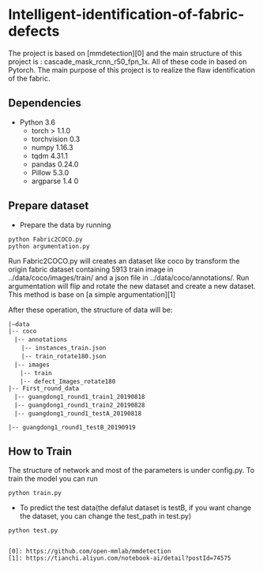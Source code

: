 # Intelligent-identification-of-fabric-defects

The project is based on [mmdetection][0] and the main structure of this project is : cascade_mask_rcnn_r50_fpn_1x. All of these code in based on Pytorch.
The main purpose of this project is to realize the flaw identification of the fabric.

## Dependencies

- Python 3.6
  - torch > 1.1.0
  - torchvision 0.3
  - numpy 1.16.3
  - tqdm 4.31.1
  - pandas 0.24.0
  - Pillow 5.3.0
  - argparse 1.4 0

  
## Prepare dataset 

- Prepare the data by running
```
python Fabric2COCO.py
python argumentation.py
```
Run Fabric2COCO.py will creates an dataset like coco by transform the origin fabric dataset containing 5913 train image in ../data/coco/images/train/ and a json file in  ../data/coco/annotations/.
Run argumentation will flip and rotate the new dataset and create a new dataset. This method is base on [a simple argumentation][1]

After these operation, the structure of data will be:
```
|–data
|-- coco
　|-- annotations
  　|-- instances_train.json
  　|-- train_rotate180.json
　|-- images
　　|-- train
　　|-- defect_Images_rotate180
|-- First_round_data
　|-- guangdong1_round1_train1_20190818
　|-- guangdong1_round1_train2_20190828
　|-- guangdong1_round1_testA_20190818

|-- guangdong1_round1_testB_20190919
```

## How to Train

The structure of network and most of the parameters is under config.py.
To train the model you can run
```
python train.py
```
- To predict the test data(the defalut dataset is testB, if you want change the dataset, you can change the test_path in test.py)
```
python test.py
``` 

```

[0]: https://github.com/open-mmlab/mmdetection
[1]: https://tianchi.aliyun.com/notebook-ai/detail?postId=74575
